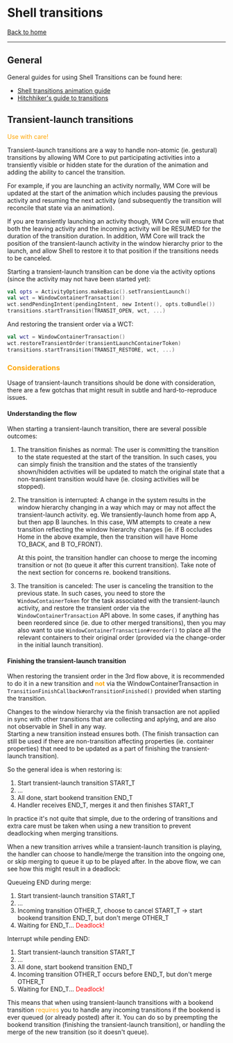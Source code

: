 # Shell transitions
[Back to home](README.md)

---

## General

General guides for using Shell Transitions can be found here:
- [Shell transitions animation guide](http://go/shell-transit-anim)
- [Hitchhiker's guide to transitions](http://go/transitions-book)

## Transient-launch transitions
<span style="color:orange">Use with care!</span>

Transient-launch transitions are a way to handle non-atomic (ie. gestural) transitions by allowing
WM Core to put participating activities into a transiently visible or hidden state for the duration
of the animation and adding the ability to cancel the transition.  

For example, if you are launching an activity normally, WM Core will be updated
at the start of the animation which includes pausing the previous activity and resuming the next
activity (and subsequently the transition will reconcile that state via an animation).

If you are transiently launching an activity though, WM Core will ensure that both the leaving 
activity and the incoming activity will be RESUMED for the duration of the transition duration. In
addition, WM Core will track the position of the transient-launch activity in the window hierarchy
prior to the launch, and allow Shell to restore it to that position if the transitions needs to be
canceled.

Starting a transient-launch transition can be done via the activity options (since the activity may
not have been started yet):
```kotlin
val opts = ActivityOptions.makeBasic().setTransientLaunch()
val wct = WindowContainerTransaction()
wct.sendPendingIntent(pendingIntent, new Intent(), opts.toBundle())
transitions.startTransition(TRANSIT_OPEN, wct, ...)
```

And restoring the transient order via a WCT:
```kotlin
val wct = WindowContainerTransaction()
wct.restoreTransientOrder(transientLaunchContainerToken)
transitions.startTransition(TRANSIT_RESTORE, wct, ...)
```

### <span style="color:orange">Considerations</span>

Usage of transient-launch transitions should be done with consideration, there are a few gotchas
that might result in subtle and hard-to-reproduce issues. 

#### Understanding the flow
When starting a transient-launch transition, there are several possible outcomes:
1) The transition finishes as normal: The user is committing the transition to the state requested
   at the start of the transition.  In such cases, you can simply finish the transition and the
   states of the transiently shown/hidden activities will be updated to match the original state
   that a non-transient transition would have (ie. closing activities will be stopped).

2) The transition is interrupted: A change in the system results in the window hierarchy changing
   in a way which may or may not affect the transient-launch activity.  eg. We transiently-launch
   home from app A, but then app B launches.  In this case, WM attempts to create a new transition
   reflecting the window hierarchy changes (ie. if B occludes Home in the above example, then the
   transition will have Home TO_BACK, and B TO_FRONT).

   At this point, the transition handler can choose to merge the incoming transition or not (to
   queue it after this current transition).  Take note of the next section for concerns re. bookend
   transitions.

3) The transition is canceled: The user is canceling the transition to the previous state.  In such
   cases, you need to store the `WindowContainerToken` for the task associated with the 
   transient-launch activity, and restore the transient order via the `WindowContainerTransaction`
   API above.  In some cases, if anything has been reordered since (ie. due to other merged 
   transitions), then you may also want to use `WindowContainerTransaction#reorder()` to place all
   the relevant containers to their original order (provided via the change-order in the initial
   launch transition).

#### Finishing the transient-launch transition

When restoring the transient order in the 3rd flow above, it is recommended to do it in a new 
transition and <span style="color:orange">**not**</span> via the WindowContainerTransaction in 
`TransitionFinishCallback#onTransitionFinished()` provided when starting the transition.

Changes to the window hierarchy via the finish transaction are not applied in sync with other 
transitions that are collecting and aplying, and are also not observable in Shell in any way.  
Starting a new transition instead ensures both.  (The finish transaction can still be used if there
are non-transition affecting properties (ie. container properties) that need to be updated as a part
of finishing the transient-launch transition).

So the general idea is when restoring is:

1) Start transient-launch transition START_T
2) ...
3) All done, start bookend transition END_T
4) Handler receives END_T, merges it and then finishes START_T

In practice it's not quite that simple, due to the ordering of transitions and extra care must be
taken when using a new transition to prevent deadlocking when merging transitions.

When a new transition arrives while a transient-launch transition is playing, the handler can
choose to handle/merge the transition into the ongoing one, or skip merging to queue it up to be
played after.  In the above flow, we can see how this might result in a deadlock:

Queueing END during merge:
1) Start transient-launch transition START_T
2) ...
3) Incoming transition OTHER_T, choose to cancel START_T -> start bookend transition END_T, but don't merge OTHER_T
3) Waiting for END_T... <span style="color:red">Deadlock!</span>

Interrupt while pending END:
1) Start transient-launch transition START_T
2) ...
3) All done, start bookend transition END_T
3) Incoming transition OTHER_T occurs before END_T, but don't merge OTHER_T
3) Waiting for END_T... <span style="color:red">Deadlock!</span>

This means that when using transient-launch transitions with a bookend transition
<span style="color:orange">requires</span> you to handle any incoming transitions if the bookend is 
ever queued (or already posted) after it.  You can do so by preempting the bookend transition
(finishing the transient-launch transition), or handling the merge of the new transition (so it 
doesn't queue). 